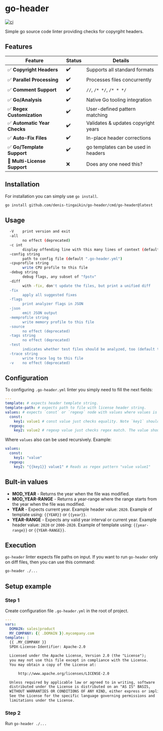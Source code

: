 # go-header
[![ci](https://github.com/denis-tingaikin/go-header/actions/workflows/ci.yml/badge.svg?branch=main)](https://github.com/denis-tingaikin/go-header/actions/workflows/ci.yml)

Simple go source code linter providing checks for copyrgiht headers. 

## Features

| Feature                     | Status | Details                                  |
|-----------------------------|--------|------------------------------------------|
| ✅ **Copyright Headers**     | ✔️     | Supports all standard formats            |
| ✅ **Parallel Processing**   | ✔️     | Processes files concurrently             |
| ✅ **Comment Support**       | ✔️     | `//`, `/* */`, `/* * */`                 |
| ✅ **Go/Analysis**           | ✔️     | Native Go tooling integration            |
| ✅ **Regex Customization**   | ✔️     | User-defined pattern matching            |
| ✅ **Automatic Year Checks** | ✔️     | Validates & updates copyright years      |
| ✅ **Auto-Fix Files**        | ✔️     | In-place header corrections              |
| ✅ **Go/Template Support**   | ✔️     | go templates can be used in headers      |
| 🤔  **Multi-License Support** | ❌    | Does any one need this?                  |



## Installation

For installation you can simply use `go install`.

```bash
go install github.com/denis-tingaikin/go-header/cmd/go-header@latest
```
## Usage

```bash
  -V    print version and exit
  -all
        no effect (deprecated)
  -c int
        display offending line with this many lines of context (default -1)
  -config string
        path to config file (default ".go-header.yml")
  -cpuprofile string
        write CPU profile to this file
  -debug string
        debug flags, any subset of "fpstv"
  -diff
        with -fix, don't update the files, but print a unified diff
  -fix
        apply all suggested fixes
  -flags
        print analyzer flags in JSON
  -json
        emit JSON output
  -memprofile string
        write memory profile to this file
  -source
        no effect (deprecated)
  -tags string
        no effect (deprecated)
  -test
        indicates whether test files should be analyzed, too (default true)
  -trace string
        write trace log to this file
  -v    no effect (deprecated)
```
## Configuration
To configuring `.go-header.yml` linter you simply need to fill the next fields:

```yaml
---
template: # expects header template string.
template-path: # expects path to file with license header string. 
values: # expects `const` or `regexp` node with values where values is a map string to string.
  const:
    key1: value1 # const value just checks equality. Note `key1` should be used in template string as {{ key1 }} or {{ KEY1 }}.
  regexp:
    key2: value2 # regexp value just checks regex match. The value should be a valid regexp pattern. Note `key2` should be used in template string as {{ key2 }} or {{ KEY2 }}.
```

Where `values` also can be used recursively. Example:

```yaml
values:
  const:
    key1: "value" 
  regexp:
    key2: "{{key1}} value1" # Reads as regex pattern "value value1"
```

## Bult-in values

- **MOD_YEAR** - Returns the year when the file was modified.
- **MOD_YEAR-RANGE** - Returns a year-range where the range starts from the  year when the file was modified.
- **YEAR** - Expects current year. Example header value: `2020`.  Example of template using: `{{YEAR}}` or `{{year}}`.
- **YEAR-RANGE** - Expects any valid year interval or current year. Example header value: `2020` or `2000-2020`. Example of template using: `{{year-range}}` or `{{YEAR-RANGE}}`.

## Execution

`go-header` linter expects file paths on input. If you want to run `go-header` only on diff files, then you can use this command:

```bash
go-header ./...
```

## Setup example

### Step 1

Create configuration file  `.go-header.yml` in the root of project.

```yaml
---
vars:
  DOMAIN: sales|product
  MY_COMPANY: {{ .DOMAIN }}.mycompany.com
template: |
  {{ .MY_COMPANY }}
  SPDX-License-Identifier: Apache-2.0

  Licensed under the Apache License, Version 2.0 (the "License");
  you may not use this file except in compliance with the License.
  You may obtain a copy of the License at:

  	  http://www.apache.org/licenses/LICENSE-2.0

  Unless required by applicable law or agreed to in writing, software
  distributed under the License is distributed on an "AS IS" BASIS,
  WITHOUT WARRANTIES OR CONDITIONS OF ANY KIND, either express or implied.
  See the License for the specific language governing permissions and
  limitations under the License.
```

### Step 2 
Run `go-header ./...`
